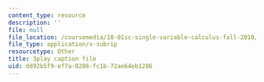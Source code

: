 ```yaml
---
content_type: resource
description: ''
file: null
file_location: /coursemedia/18-01sc-single-variable-calculus-fall-2010/dd92b5f9ef7a8286fc1b72ae64eb1286_aeQA5d3gZTI.srt
file_type: application/x-subrip
resourcetype: Other
title: 3play caption file
uid: dd92b5f9-ef7a-8286-fc1b-72ae64eb1286
---
```

